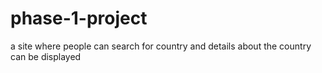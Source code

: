 # phase-1-project
a site where people can search for country and details about the country can be displayed
